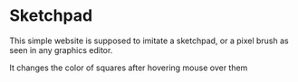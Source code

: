 # Sketchpad
This simple website is supposed to imitate a sketchpad, or a pixel brush as 
seen in any graphics editor.

It changes the color of squares after hovering mouse over them